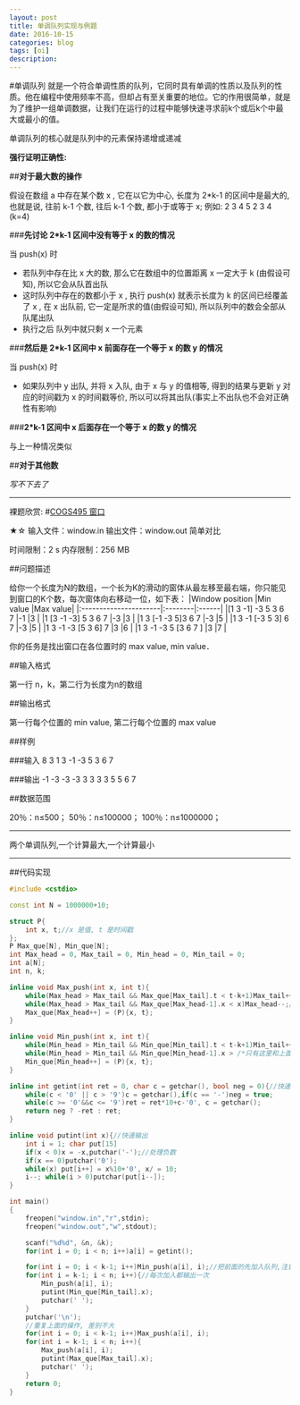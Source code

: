 ```yaml
---
layout: post
title: 单调队列实现与例题
date: 2016-10-15
categories: blog
tags: [oi]
description: 
---
```

#单调队列
	就是一个符合单调性质的队列，它同时具有单调的性质以及队列的性质。他在编程中使用频率不高，但却占有至关重要的地位。它的作用很简单，就是为了维护一组单调数据，让我们在运行的过程中能够快速寻求前k个或后k个中最大或最小的值。  

单调队列的核心就是队列中的元素保持递增或递减

**强行证明正确性:**

##**对于最大数的操作**

假设在数组 a 中存在某个数 x , 它在以它为中心, 长度为 2*k-1 的区间中是最大的, 也就是说, 往前 k-1 个数, 往后 k-1 个数, 都小于或等于 x;
例如: 2 3 4 5 2 3 4 (k=4)

###**先讨论 2*k-1 区间中没有等于 x 的数的情况**

当 push(x) 时

- 若队列中存在比 x 大的数, 那么它在数组中的位置距离 x 一定大于 k (由假设可知), 所以它会从队首出队
- 这时队列中存在的数都小于 x , 执行 push(x) 就表示长度为 k 的区间已经覆盖了 x , 在 x 出队前, 它一定是所求的值(由假设可知), 所以队列中的数会全部从队尾出队
- 执行之后 队列中就只剩 x 一个元素

###**然后是 2*k-1 区间中 x 前面存在一个等于 x 的数 y 的情况**

当 push(x) 时

- 如果队列中 y 出队, 并将 x 入队, 由于 x 与 y 的值相等, 得到的结果与更新 y 对应的时间戳为 x 的时间戳等价, 所以可以将其出队(事实上不出队也不会对正确性有影响)

###**2*k-1 区间中 x 后面存在一个等于 x 的数 y 的情况**

与上一种情况类似

##**对于其他数**

*写不下去了*

***

裸题欣赏:
#[COGS495 窗口](http://cogs.pro/cogs/problem/problem.php?pid=495)

★☆   输入文件：window.in   输出文件：window.out   简单对比

时间限制：2 s   内存限制：256 MB


##问题描述


给你一个长度为N的数组，一个长为K的滑动的窗体从最左移至最右端，你只能见到窗口的K个数，每次窗体向右移动一位，如下表：
|Window position	|Min value 	|Max value|
|:----------------------|:--------|:------|
|[1 3 -1] -3 5 3 6 7 	|-1 	|3	|
|1 [3 -1 -3] 5 3 6 7 	|-3 	|3	|
|1 3 [-1 -3 5]3 6 7 	|-3 	|5	|
|1 3 -1 [-3 5 3] 6 7 	|-3 	|5	|
|1 3 -1 -3 [5 3 6] 7 	|3 	|6	|
|1 3 -1 -3 5 [3 6 7 ] 	|3 	|7	|


你的任务是找出窗口在各位置时的 max value, min value．


##输入格式

第一行 n，k，第二行为长度为n的数组



##输出格式

第一行每个位置的 min value, 第二行每个位置的 max value



##样例

###输入
8 3
1 3 -1 -3 5 3 6 7

###输出
-1 -3 -3 -3 3 3
 3  3  5  5  6 7


##数据范围

20％：n≤500；
50％：n≤100000；
100％：n≤1000000； 

***

两个单调队列,一个计算最大,一个计算最小

***

##代码实现

```c++
#include <cstdio> 

const int N = 1000000+10; 

struct P{
	int x, t;//x 是值, t 是时间戳 
}; 
P Max_que[N], Min_que[N]; 
int Max_head = 0, Max_tail = 0, Min_head = 0, Min_tail = 0; 
int a[N]; 
int n, k; 

inline void Max_push(int x, int t){
	while(Max_head > Max_tail && Max_que[Max_tail].t < t-k+1)Max_tail++;//已经不包含在长为 k 的块的数出队
	while(Max_head > Max_tail && Max_que[Max_head-1].x < x)Max_head--;//比将要入队的书小的数出队
	Max_que[Max_head++] = (P){x, t}; 
}

inline void Min_push(int x, int t){
	while(Min_head > Min_tail && Min_que[Min_tail].t < t-k+1)Min_tail++; 
	while(Min_head > Min_tail && Min_que[Min_head-1].x > /*只有这里和上面不一样*/ x)Min_head--; 
	Min_que[Min_head++] = (P){x, t}; 
}

inline int getint(int ret = 0, char c = getchar(), bool neg = 0){//快速读入, 参数是为了压行
	while(c < '0' || c > '9')c = getchar(),if(c == '-')neg = true; 
	while(c >= '0'&&c <= '9')ret = ret*10+c-'0', c = getchar(); 
	return neg ? -ret : ret; 
}

inline void putint(int x){//快速输出
	int i = 1; char put[15]
	if(x < 0)x = -x,putchar('-');//处理负数 
	if(x == 0)putchar('0'); 
	while(x) put[i++] = x%10+'0', x/ = 10; 
	i--; while(i > 0)putchar(put[i--]); 
}

int main()
{
	freopen("window.in","r",stdin); 
	freopen("window.out","w",stdout); 

	scanf("%d%d", &n, &k); 
	for(int i = 0; i < n; i++)a[i] = getint(); 

	for(int i = 0; i < k-1; i++)Min_push(a[i], i);//把前面的先加入队列,注意边界是 i < k-1
	for(int i = k-1; i < n; i++){//每次加入都输出一次
		Min_push(a[i], i); 
		putint(Min_que[Min_tail].x); 
		putchar(' '); 
	}
	putchar('\n'); 
	//重复上面的操作, 差别不大
	for(int i = 0; i < k-1; i++)Max_push(a[i], i); 
	for(int i = k-1; i < n; i++){
		Max_push(a[i], i); 
		putint(Max_que[Max_tail].x); 
		putchar(' '); 
	}
	return 0; 
}
```


